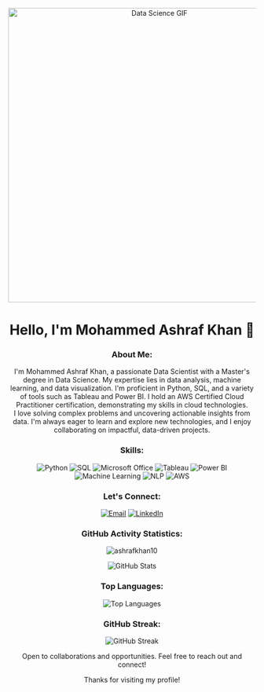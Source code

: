 <!-- Your GitHub Profile README -->
<p align="center">
  <img src="https://blog.imarticus.org/wp-content/uploads/2019/05/daonline.gif" alt="Data Science GIF" width="600">
</p>

<!-- Header -->
<h1 align="center">Hello, I'm Mohammed Ashraf Khan 👋</h1>

<!-- Introduction -->
<h3 align="center">About Me:</h3>
<p align="center">
 I'm Mohammed Ashraf Khan, a passionate Data Scientist with a Master's degree in Data Science. My expertise lies in data analysis, machine learning, and data visualization. I'm proficient in Python, SQL, and a variety of tools such as Tableau and Power BI. I hold an AWS Certified Cloud Practitioner certification, demonstrating my skills in cloud technologies.
<br>
I love solving complex problems and uncovering actionable insights from data. I'm always eager to learn and explore new technologies, and I enjoy collaborating on impactful, data-driven projects.
<br>
</p>


<!-- Skills -->
<h3 align="center">Skills:</h3>
<p align="center">
  <img src="https://img.shields.io/badge/Python-3776AB?style=flat&logo=python&logoColor=white" alt="Python">
  <img src="https://img.shields.io/badge/SQL-4479A1?style=flat&logo=sql&logoColor=white" alt="SQL">
  <img src="https://img.shields.io/badge/Microsoft%20Office-D83B01?style=flat&logo=microsoft-office&logoColor=white" alt="Microsoft Office">
  <img src="https://img.shields.io/badge/Tableau-E97627?style=flat&logo=tableau&logoColor=white" alt="Tableau">
  <img src="https://img.shields.io/badge/Power%20BI-F2C811?style=flat&logo=power-bi&logoColor=white" alt="Power BI">
  <img src="https://img.shields.io/badge/Machine%20Learning-FF6E00?style=flat" alt="Machine Learning">
  <img src="https://img.shields.io/badge/Natural%20Language%20Processing-00BFFF?style=flat" alt="NLP">
  <img src="https://img.shields.io/badge/AWS-232F3E?style=flat&logo=amazon-aws&logoColor=white" alt="AWS">

</p>

<!-- Contact and Connect -->
<h3 align="center">Let's Connect:</h3>
<p align="center">
  <a href="mailto:ashrafkhan9040@gmail.com"><img src="https://img.shields.io/badge/Email-D14836?style=flat&logo=gmail&logoColor=white" alt="Email"></a>
<a href="https://linkedin.com/in/mohammed-ashraf-khan-93302027a"><img src="https://img.shields.io/badge/LinkedIn-0077B5?style=flat&logo=linkedin&logoColor=white" alt="LinkedIn"></a></p>
<!-- GitHub Activity Statistics -->
<h3 align="center">GitHub Activity Statistics:</h3>
<p align="center"> <img src="https://komarev.com/ghpvc/?username=ashrafkhan10&label=Profile%20views&color=0e75b6&style=flat" alt="ashrafkhan10" /> </p>
<p align="center">
  <img alt="GitHub Stats" src="https://github-readme-stats.vercel.app/api?username=ashrafkhan10&show_icons=true&theme=dark&hide_border=true" />
</p>

<!-- Top Languages Card -->
<h3 align="center">Top Languages:</h3>
<p align="center">
  <img alt="Top Languages" src="https://github-readme-stats.vercel.app/api/top-langs/?username=ashrafkhan10&layout=compact&theme=dark&hide_border=true" />
</p>

<!-- GitHub Streak Card -->
<h3 align="center">GitHub Streak:</h3>
<p align="center">
  <img alt="GitHub Streak" src="https://github-readme-streak-stats.herokuapp.com/?user=ashrafkhan10&theme=dark&hide_border=true" />
</p>


<!-- Footer -->
<p align="center">Open to collaborations and opportunities. Feel free to reach out and connect!</p>
<!-- Footer -->
<p align="center">Thanks for visiting my profile! </p>

